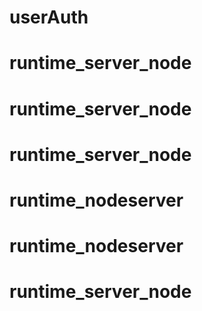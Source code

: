 # userAuth
# runtime_server_node
# runtime_server_node
# runtime_server_node
# runtime_nodeserver
# runtime_nodeserver
# runtime_server_node
